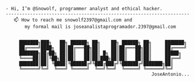     - Hi, I’m @Snowolf, programmer analyst and ethical hacker.
    --------------------------------------------------------------------
       📫 How to reach me snowolf2397@gmail.com and 
           my formal mail is joseanalistaprogramador.2397@gmail.com      
           
         
         ███████╗███╗   ██╗ ██████╗ ██╗    ██╗ ██████╗ ██╗     ███████╗ 
         ██╔════╝████╗  ██║██╔═══██╗██║    ██║██╔═══██╗██║     ██╔════╝ 
         ███████╗██╔██╗ ██║██║   ██║██║ █╗ ██║██║   ██║██║     █████╗   
         ╚════██║██║╚██╗██║██║   ██║██║███╗██║██║   ██║██║     ██╔══╝   
         ███████║██║ ╚████║╚██████╔╝╚███╔███╔╝╚██████╔╝███████╗██║      
         ╚══════╝╚═╝  ╚═══╝ ╚═════╝  ╚══╝╚══╝  ╚═════╝ ╚══════╝╚═╝      
                                                          JoseAntonio...
